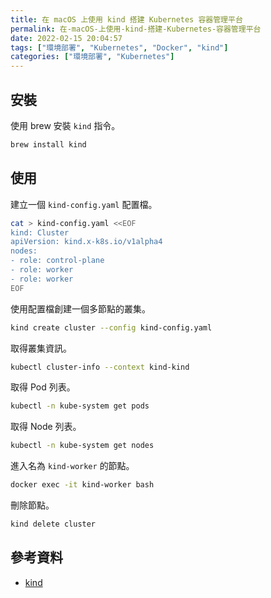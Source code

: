```yaml
---
title: 在 macOS 上使用 kind 搭建 Kubernetes 容器管理平台
permalink: 在-macOS-上使用-kind-搭建-Kubernetes-容器管理平台
date: 2022-02-15 20:04:57
tags: ["環境部署", "Kubernetes", "Docker", "kind"]
categories: ["環境部署", "Kubernetes"]
---
```


## 安裝

使用 brew 安裝 `kind` 指令。

```BASH
brew install kind
```

## 使用

建立一個 `kind-config.yaml` 配置檔。

```BASH
cat > kind-config.yaml <<EOF
kind: Cluster
apiVersion: kind.x-k8s.io/v1alpha4
nodes:
- role: control-plane
- role: worker
- role: worker
EOF
```

使用配置檔創建一個多節點的叢集。

```BASH
kind create cluster --config kind-config.yaml
```

取得叢集資訊。

```BASH
kubectl cluster-info --context kind-kind
```

取得 Pod 列表。

```BASH
kubectl -n kube-system get pods
```

取得 Node 列表。

```BASH
kubectl -n kube-system get nodes
```

進入名為 `kind-worker` 的節點。

```BASH
docker exec -it kind-worker bash
```

刪除節點。

```BASH
kind delete cluster
```

## 參考資料

- [kind](https://kind.sigs.k8s.io/)
